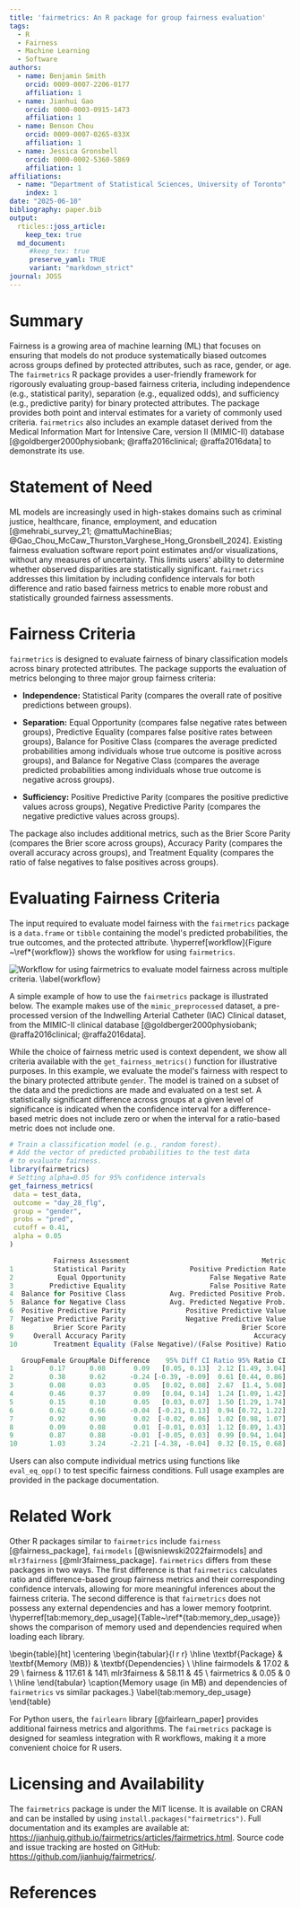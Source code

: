 ```yaml
---
title: 'fairmetrics: An R package for group fairness evaluation'
tags:
  - R
  - Fairness
  - Machine Learning
  - Software
authors:
  - name: Benjamin Smith
    orcid: 0009-0007-2206-0177
    affiliation: 1
  - name: Jianhui Gao
    orcid: 0000-0003-0915-1473
    affiliation: 1
  - name: Benson Chou
    orcid: 0009-0007-0265-033X
    affiliation: 1
  - name: Jessica Gronsbell
    orcid: 0000-0002-5360-5869
    affiliation: 1
affiliations:
  - name: "Department of Statistical Sciences, University of Toronto"
    index: 1
date: "2025-06-10"
bibliography: paper.bib
output:
  rticles::joss_article:
    keep_tex: true
  md_document:
     #keep_tex: true
     preserve_yaml: TRUE
     variant: "markdown_strict"
journal: JOSS
---
```


# Summary

Fairness is a growing area of machine learning (ML) that focuses on ensuring that models do not produce systematically biased outcomes across groups defined by protected attributes, such as race, gender, or age. The `fairmetrics` R package provides a user-friendly framework for rigorously evaluating group-based fairness criteria, including independence (e.g., statistical parity), separation (e.g., equalized odds), and sufficiency (e.g., predictive parity) for binary protected attributes. The package provides both point and interval estimates for a variety of commonly used criteria. `fairmetrics` also includes an example dataset derived from the Medical Information Mart for Intensive Care, version II (MIMIC-II) database [@goldberger2000physiobank; @raffa2016clinical; @raffa2016data] to demonstrate its use. 


# Statement of Need

ML models are increasingly used in high-stakes domains such as criminal justice, healthcare, finance, employment, and education [@mehrabi_survey_21; @mattuMachineBias; @Gao_Chou_McCaw_Thurston_Varghese_Hong_Gronsbell_2024]. Existing fairness evaluation software report point estimates and/or visualizations, without any measures of uncertainty. This limits users' ability to determine whether observed disparities are statistically significant. `fairmetrics` addresses this limitation by including confidence intervals for both difference and ratio based fairness metrics to enable more robust and statistically grounded fairness assessments. 

# Fairness Criteria

`fairmetrics` is designed to evaluate fairness of binary classification models across binary protected attributes. The package supports the evaluation of metrics belonging to three major group fairness criteria: 

- **Independence:** Statistical Parity (compares the overall rate of positive predictions between groups).

- **Separation:** Equal Opportunity (compares false negative rates between groups), Predictive Equality (compares false positive rates between groups), Balance for Positive Class (compares the average predicted probabilities among individuals whose true outcome is positive across groups), and Balance for Negative Class (compares the average predicted probabilities among individuals whose true outcome is negative across groups).
  
- **Sufficiency:** Positive Predictive Parity (compares the positive predictive values across groups), Negative Predictive Parity (compares the negative predictive values across groups).

The package also includes additional metrics, such as the Brier Score Parity (compares the Brier score across groups), Accuracy Parity (compares the overall accuracy across groups), and Treatment Equality (compares the ratio of false negatives to false positives across groups).

# Evaluating Fairness Criteria

The input required to evaluate model fairness with the `fairmetrics` package is a `data.frame` or `tibble` containing the model's predicted probabilities, the true outcomes, and the protected attribute. \hyperref[workflow]{Figure ~\ref*{workflow}} shows the workflow for using `fairmetrics`.

![Workflow for using `fairmetrics` to evaluate model fairness across multiple criteria. \label{workflow}](fairmetrics-workflow.png)

A simple example of how to use the `fairmetrics` package is illustrated below. The example makes use of the `mimic_preprocessed` dataset, a pre-processed version of the Indwelling Arterial Catheter (IAC) Clinical dataset, from the MIMIC-II clinical database [@goldberger2000physiobank; @raffa2016clinical; @raffa2016data]. 

While the choice of fairness metric used is context dependent, we show all criteria available with the `get_fairness_metrics()` function for illustrative purposes. In this example, we evaluate the model's fairness with respect to the binary protected attribute `gender`. The model is trained on a subset of the data and the predictions are made and evaluated on a test set.  A statistically significant difference across groups at a given level of significance is indicated when the confidence interval for a difference-based metric does not include zero or when the interval for a ratio-based metric does not include one.


```r
# Train a classification model (e.g., random forest).
# Add the vector of predicted probabilities to the test data
# to evaluate fairness.
library(fairmetrics)
# Setting alpha=0.05 for 95% confidence intervals
get_fairness_metrics(
 data = test_data,
 outcome = "day_28_flg",
 group = "gender",
 probs = "pred",
 cutoff = 0.41, 
 alpha = 0.05
)

           Fairness Assessment                                 Metric
1          Statistical Parity                Positive Prediction Rate
2           Equal Opportunity                     False Negative Rate
3         Predictive Equality                     False Positive Rate
4  Balance for Positive Class           Avg. Predicted Positive Prob.
5  Balance for Negative Class           Avg. Predicted Negative Prob.
6  Positive Predictive Parity               Positive Predictive Value
7  Negative Predictive Parity               Negative Predictive Value
8          Brier Score Parity                             Brier Score
9     Overall Accuracy Parity                                Accuracy
10         Treatment Equality (False Negative)/(False Positive) Ratio

   GroupFemale GroupMale Difference    95% Diff CI Ratio 95% Ratio CI
1         0.17      0.08       0.09   [0.05, 0.13]  2.12 [1.49, 3.04]
2         0.38      0.62      -0.24 [-0.39, -0.09]  0.61 [0.44, 0.86]
3         0.08      0.03       0.05   [0.02, 0.08]  2.67  [1.4, 5.08]
4         0.46      0.37       0.09   [0.04, 0.14]  1.24 [1.09, 1.42]
5         0.15      0.10       0.05   [0.03, 0.07]  1.50 [1.29, 1.74]
6         0.62      0.66      -0.04  [-0.21, 0.13]  0.94 [0.72, 1.22]
7         0.92      0.90       0.02  [-0.02, 0.06]  1.02 [0.98, 1.07]
8         0.09      0.08       0.01  [-0.01, 0.03]  1.12 [0.89, 1.43]
9         0.87      0.88      -0.01  [-0.05, 0.03]  0.99 [0.94, 1.04]
10        1.03      3.24      -2.21 [-4.38, -0.04]  0.32 [0.15, 0.68]
```

Users can also compute individual metrics using functions like `eval_eq_opp()` to test specific fairness conditions. Full usage examples are provided in the package documentation.

# Related Work

Other R packages similar to `fairmetrics` include `fairness` [@fairness_package], `fairmodels` [@wisniewski2022fairmodels] and `mlr3fairness` [@mlr3fairness_package]. `fairmetrics` differs from these packages in two ways. The first difference is that `fairmetrics` calculates ratio and difference-based group fairness metrics and their corresponding confidence intervals, allowing for more meaningful inferences about the fairness criteria. The second difference is that `fairmetrics` does not possess any external dependencies and has a lower memory footprint. \hyperref[tab:memory_dep_usage]{Table~\ref*{tab:memory_dep_usage}} shows the comparison of memory used and dependencies required when loading each library. 

\begin{table}[ht]
\centering
\begin{tabular}{l r r}
\hline
\textbf{Package} & \textbf{Memory (MB)} & \textbf{Dependencies} \\
\hline
fairmodels  & 17.02  & 29 \\
fairness    & 117.61 & 141\\
mlr3fairness & 58.11  & 45 \\
fairmetrics & 0.05   & 0  \\
\hline
\end{tabular}
\caption{Memory usage (in MB) and dependencies of `fairmetrics` vs similar packages.}
\label{tab:memory_dep_usage}
\end{table}

For Python users, the `fairlearn` library [@fairlearn_paper] provides additional fairness metrics and algorithms. The `fairmetrics` package is designed for seamless integration with R workflows, making it a more convenient choice for R users.

# Licensing and Availability

The `fairmetrics` package is under the MIT license. It is available on CRAN and can be installed by using `install.packages("fairmetrics")`. Full documentation and its examples are available at: https://jianhuig.github.io/fairmetrics/articles/fairmetrics.html. Source code and issue tracking are hosted on GitHub: https://github.com/jianhuig/fairmetrics/.


# References
